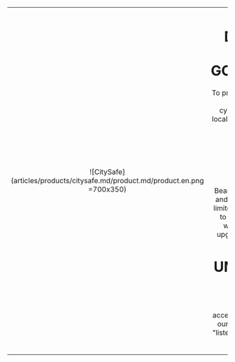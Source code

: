 |||
|:--:|:--:|
| ![CitySafe](articles/products/citysafe.md/product.md/product.en.png =700x350) | <h1 class="productheader">DEVELOPED FOR GOVERNMENTS</h1><p class="productdescription">To protect local governments (all sizes, truly) from all cyberattacks. Developed for local and small governements.  In </p><h1 class="productheader">PLUG AND PLAY</h1><p class="productdescription">Bearing in mind that many local and smaller governments have limited budgets, we created this to be a simple plug and play which doesn't require any upgrades to existing systems.</p><h1 class="productheader">UNSURPASSED SECURITY</h1><p class="productdescription">Anything which can be accessed, can be hacked.  Using our reflection technology, the "listenless" servers, this product becomes unhackable.</p> |